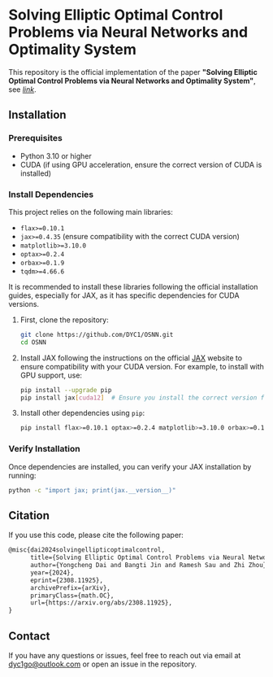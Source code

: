 # Solving Elliptic Optimal Control Problems via Neural Networks and Optimality System

This repository is the official implementation of the paper **"Solving Elliptic Optimal Control Problems via Neural Networks and Optimality System"**, see [*link*](https://arxiv.org/abs/2308.11925). 



## Installation

### Prerequisites
- Python 3.10 or higher
- CUDA (if using GPU acceleration, ensure the correct version of CUDA is installed)

### Install Dependencies

This project relies on the following main libraries:
- `flax>=0.10.1`
- `jax>=0.4.35` (ensure compatibility with the correct CUDA version)
- `matplotlib>=3.10.0`
- `optax>=0.2.4`
- `orbax>=0.1.9`
- `tqdm>=4.66.6`

It is recommended to install these libraries following the official installation guides, especially for JAX, as it has specific dependencies for CUDA versions.

1. First, clone the repository:
   ```bash
   git clone https://github.com/DYC1/OSNN.git
   cd OSNN
   ```

2. Install JAX following the instructions on the official [JAX](https://jax.readthedocs.io/en/latest/quickstart.html) website to ensure compatibility with your CUDA version. For example, to install with GPU support, use:
   ```bash
   pip install --upgrade pip
   pip install jax[cuda12]  # Ensure you install the correct version for your CUDA
   ```

3. Install other dependencies using `pip`:
   ```bash
   pip install flax>=0.10.1 optax>=0.2.4 matplotlib>=3.10.0 orbax>=0.1.9 tqdm>=4.66.6
   ```

### Verify Installation
Once dependencies are installed, you can verify your JAX installation by running:
```bash
python -c "import jax; print(jax.__version__)"
```

## Citation
If you use this code, please cite the following paper:

```tex
@misc{dai2024solvingellipticoptimalcontrol,
      title={Solving Elliptic Optimal Control Problems via Neural Networks and Optimality System}, 
      author={Yongcheng Dai and Bangti Jin and Ramesh Sau and Zhi Zhou},
      year={2024},
      eprint={2308.11925},
      archivePrefix={arXiv},
      primaryClass={math.OC},
      url={https://arxiv.org/abs/2308.11925}, 
}
```
## Contact
If you have any questions or issues, feel free to reach out via email at dyc1go@outlook.com or open an issue in the repository.